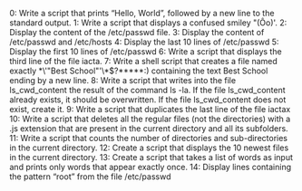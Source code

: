 0: Write a script that prints “Hello, World”, followed by a new line to the standard output.
1: Write a script that displays a confused smiley "(Ôo)'.
2: Display the content of the /etc/passwd file.
3: Display the content of /etc/passwd and /etc/hosts
4: Display the last 10 lines of /etc/passwd
5: Display the first 10 lines of /etc/passwd
6: Write a script that displays the third line of the file iacta.
7: Write a shell script that creates a file named exactly \*\\'"Best School"\'\\*$\?\*\*\*\*\*:) containing the text Best School ending by a new line. 
8: Write a script that writes into the file ls_cwd_content the result of the command ls -la. If the file ls_cwd_content already exists, it should be overwritten. If the file ls_cwd_content does not exist, create it.
9: Write a script that duplicates the last line of the file iactax
10: Write a script that deletes all the regular files (not the directories) with a .js extension that are present in the current directory and all its subfolders.
11: Write a script that counts the number of directories and sub-directories in the current directory.
12: Create a script that displays the 10 newest files in the current directory.
13: Create a script that takes a list of words as input and prints only words that appear exactly once.
14: Display lines containing the pattern “root” from the file /etc/passwd